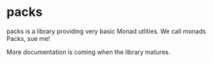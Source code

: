 packs
=====

packs is a library providing very basic Monad utlities. We call monads Packs, sue me!

More documentation is coming when the library matures.


